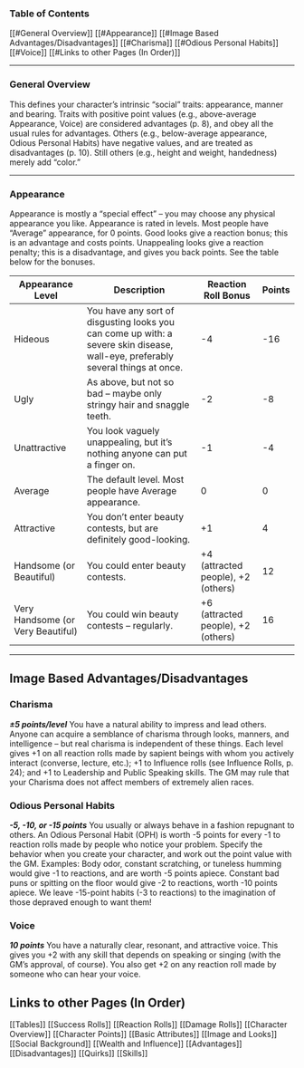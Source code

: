 ### Table of Contents
[[#General Overview]]
[[#Appearance]]
[[#Image Based Advantages/Disadvantages]]
[[#Charisma]]
[[#Odious Personal Habits]]
[[#Voice]]
[[#Links to other Pages (In Order)]]

---
### General Overview
This defines your character’s intrinsic “social” traits: appearance, manner and bearing. Traits with positive point values (e.g., above-average Appearance, Voice) are considered advantages (p. 8), and obey all the usual rules for advantages. Others (e.g., below-average appearance, Odious Personal Habits) have negative values, and are treated as disadvantages (p. 10). Still others (e.g., height and weight, handedness) merely add “color.”

---
### Appearance
Appearance is mostly a “special effect” – you may choose any physical appearance you like. Appearance is rated in levels. Most people have “Average” appearance, for 0 points. Good looks give a reaction bonus; this is an advantage and costs points. Unappealing looks give a reaction penalty; this is a disadvantage, and gives you back points. See the table below for the bonuses.

| Appearance Level                  | Description                                                                                                                     | Reaction Roll Bonus                | Points |
| --------------------------------- | ------------------------------------------------------------------------------------------------------------------------------- | ---------------------------------- | ------ |
| Hideous                           | You have any sort of disgusting looks you can come up with: a severe skin disease, wall-eye, preferably several things at once. | -4                                 | -16    |
| Ugly                              | As above, but not so bad – maybe only stringy hair and snaggle teeth.                                                           | -2                                 | -8     |
| Unattractive                      | You look vaguely unappealing, but it’s nothing anyone can put a finger on.                                                      | -1                                 | -4     |
| Average                           | The default level. Most people have Average appearance.                                                                         | 0                                  | 0      |
| Attractive                        | You don’t enter beauty contests, but are definitely good-looking.                                                               | +1                                 | 4      |
| Handsome (or Beautiful)           | You could enter beauty contests.                                                                                                | +4 (attracted people), +2 (others) | 12     |
| Very Handsome (or Very Beautiful) | You could win beauty contests – regularly.                                                                                      | +6 (attracted people), +2 (others) | 16     |

---
## Image Based Advantages/Disadvantages
### Charisma
***±5 points/level***
You have a natural ability to impress and lead others. Anyone can acquire a semblance of charisma through looks, manners, and intelligence – but real charisma is independent of these things. Each level gives +1 on all reaction rolls made by sapient beings with whom you actively interact (converse, lecture, etc.); +1 to Influence rolls (see Influence Rolls, p. 24); and +1 to Leadership and Public Speaking skills. The GM may rule that your Charisma does not affect members of extremely alien races.

### Odious Personal Habits
***-5, -10, or -15 points***
You usually or always behave in a fashion repugnant to others. An Odious Personal Habit (OPH) is worth -5 points for every -1 to reaction rolls made by people who notice your problem. Specify the behavior when you create your character, and work out the point value with the GM. Examples: Body odor, constant scratching, or tuneless humming would give -1 to reactions, and are worth -5 points apiece. Constant bad puns or spitting on the floor would give -2 to reactions, worth -10 points apiece. We leave -15-point habits (-3 to reactions) to the imagination of those depraved enough to want them!
### Voice
***10 points***
You have a naturally clear, resonant, and attractive voice. This gives you +2 with any skill that depends on speaking or singing (with the GM’s approval, of course). You also get +2 on any reaction roll made by someone who can hear your voice.
## Links to other Pages (In Order)

[[Tables]]
[[Success Rolls]]
[[Reaction Rolls]]
[[Damage Rolls]]
[[Character Overview]]
[[Character Points]]
[[Basic Attributes]]
[[Image and Looks]]
[[Social Background]]
[[Wealth and Influence]]
[[Advantages]]
[[Disadvantages]]
[[Quirks]]
[[Skills]]

